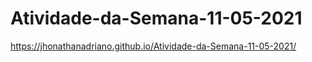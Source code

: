 # Atividade-da-Semana-11-05-2021

https://jhonathanadriano.github.io/Atividade-da-Semana-11-05-2021/
